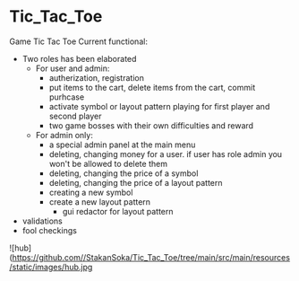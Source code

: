 # Tic_Tac_Toe

Game Tic Tac Toe
Current functional:
- Two roles has been elaborated
  - For user and admin:
    - autherization, registration
    - put items to the cart, delete items from the cart, commit purhcase
    - activate symbol or layout pattern playing for first player and second player
    - two game bosses with their own difficulties and reward
  - For admin only:
    - a special admin panel at the main menu
    - deleting, changing money for a user. if user has role admin you won't be allowed to delete them
    - deleting, changing the price of a symbol
    - deleting, changing the price of a layout pattern
    - creating a new symbol
    - create a new layout pattern
      - gui redactor for layout pattern
- validations
- fool checkings

![hub](https://github.com//StakanSoka/Tic_Tac_Toe/tree/main/src/main/resources/static/images/hub.jpg
